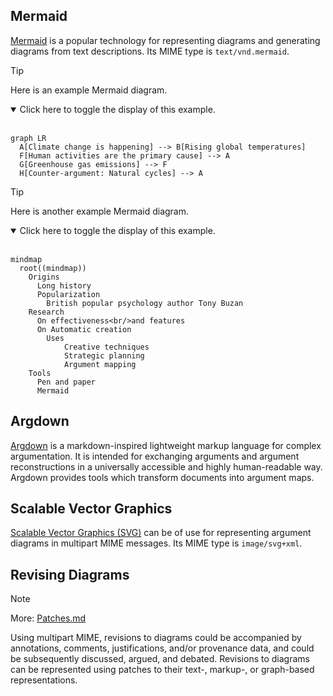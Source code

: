 ## Mermaid

[Mermaid](https://en.wikipedia.org/wiki/Mermaid_(software)) is a popular technology for representing diagrams and generating diagrams from text descriptions. Its MIME type is `text/vnd.mermaid`.

> [!TIP]
> Here is an example Mermaid diagram.
>
> <details open>
> <summary>Click here to toggle the display of this example.</summary>
> <br>
> 
> ```mermaid
> graph LR
>   A[Climate change is happening] --> B[Rising global temperatures]
>   F[Human activities are the primary cause] --> A
>   G[Greenhouse gas emissions] --> F
>   H[Counter-argument: Natural cycles] --> A
> ```
> </details>

> [!TIP]
> Here is another example Mermaid diagram.
> 
> <details open>
> <summary>Click here to toggle the display of this example.</summary>
> <br>
> 
> ```mermaid
> mindmap
>   root((mindmap))
>     Origins
>       Long history
>       Popularization
>         British popular psychology author Tony Buzan
>     Research
>       On effectiveness<br/>and features
>       On Automatic creation
>         Uses
>             Creative techniques
>             Strategic planning
>             Argument mapping
>     Tools
>       Pen and paper
>       Mermaid
> ```
> </details>

## Argdown

[Argdown](https://argdown.org/) is a markdown-inspired lightweight markup language for complex argumentation. It is intended for exchanging arguments and argument reconstructions in a universally accessible and highly human-readable way. Argdown provides tools which transform documents into argument maps.

## Scalable Vector Graphics

[Scalable Vector Graphics (SVG)](https://en.wikipedia.org/wiki/SVG) can be of use for representing argument diagrams in multipart MIME messages. Its MIME type is `image/svg+xml`.

## Revising Diagrams
> [!NOTE]
> More: [Patches.md](Patches.md)

Using multipart MIME, revisions to diagrams could be accompanied by annotations, comments, justifications, and/or provenance data, and could be subsequently discussed, argued, and debated. Revisions to diagrams can be represented using patches to their text-, markup-, or graph-based representations.
